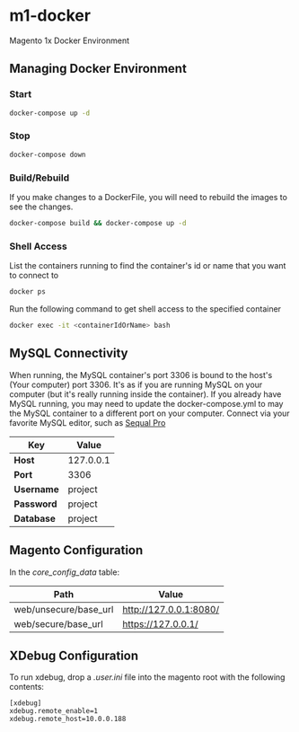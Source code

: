 # m1-docker
Magento 1x Docker Environment

## Managing Docker Environment
### Start
  ```bash
  docker-compose up -d
  ```
### Stop
  ```bash
 docker-compose down
  ```
### Build/Rebuild
If you make changes to a DockerFile, you will need to rebuild the images to see the changes.
  ```bash
  docker-compose build && docker-compose up -d
  ```
### Shell Access
List the containers running to find the container's id or name that you want to connect to
  ```bash
  docker ps
  ```
Run the following command to get shell access to the specified container
  ```bash
  docker exec -it <containerIdOrName> bash
  ```
## MySQL Connectivity
When running, the MySQL container's port 3306 is bound to the host's (Your computer) port 3306. It's as if you are running MySQL on your computer (but it's really running inside the container). If you already have MySQL running, you may need to update the docker-compose.yml to may the MySQL container to a different port on your computer. Connect via your favorite MySQL editor, such as [Sequal Pro](https://sequelpro.com/)

| Key          | Value     |
| ------------ | --------- |
| **Host**     | 127.0.0.1 |
| **Port**     | 3306      |
| **Username** | project   |
| **Password** | project   |
| **Database** | project   |

## Magento Configuration
In the *core_config_data* table:

| Path                  | Value                  |
| --------------------- | ---------------------- |
| web/unsecure/base_url | http://127.0.0.1:8080/ |
| web/secure/base_url   | https://127.0.0.1/     |

## XDebug Configuration
To run xdebug, drop a *.user.ini* file into the magento root with the following contents:

```dosini
[xdebug]
xdebug.remote_enable=1
xdebug.remote_host=10.0.0.188
```
